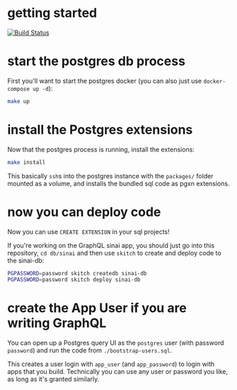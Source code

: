 
# getting started

[![Build Status](https://travis-ci.org/sinaitechnologies/sinai-db.svg?branch=master)](https://travis-ci.org/sinaitechnologies/sinai-db)

# start the postgres db process

First you'll want to start the postgres docker (you can also just use `docker-compose up -d`):

```sh
make up
```
# install the Postgres extensions

Now that the postgres process is running, install the extensions:

```sh
make install
```

This basically `ssh`s into the postgres instance with the `packages/` folder mounted as a volume, and installs the bundled sql code as pgxn extensions.

# now you can deploy code

Now you can use `CREATE EXTENSION` in your sql projects!

If you're working on the GraphQL sinai app, you should just go into this repository, `cd db/sinai` and then use `skitch` to create and deploy code to the sinai-db:

```sh
PGPASSWORD=password skitch createdb sinai-db
PGPASSWORD=password skitch deploy sinai-db
```

# create the App User if you are writing GraphQL

You can open up a Postgres query UI as the `postgres` user (with password `password`) and run the code from `./bootstrap-users.sql`.

This creates a user login with `app_user` (and `app_password`) to login with apps that you build. Technically you can use any user or password you like, as long as it's granted similarly.
